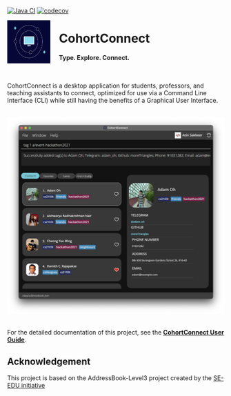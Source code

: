 [![Java CI](https://github.com/AY2122S1-CS2103T-T10-1/tp/actions/workflows/gradle.yml/badge.svg?branch=master)](https://github.com/AY2122S1-CS2103T-T10-1/tp/actions/workflows/gradle.yml)    [![codecov](https://codecov.io/gh/AY2122S1-CS2103T-T10-1/tp/branch/master/graph/badge.svg?token=GVVTTMGRUF)](https://codecov.io/gh/AY2122S1-CS2103T-T10-1/tp)

<img src = "https://github.com/AY2122S1-CS2103T-T10-1/tp/blob/master/docs/images/logo.jpeg?raw=true" align = "left" width="100" height="100" style="margin-right: 20px">
<div>
  
  <h1> CohortConnect </h1>
  
  <b> Type. Explore. Connect. </b>
  
 </div>

<br><br>
CohortConnect is a desktop application for students, professors, and teaching assistants to connect, optimized for use via a Command Line Interface (CLI) while still having the benefits of a Graphical User Interface.
<br><br>

<div align = "center"> 
<img src ="https://github.com/AY2122S1-CS2103T-T10-1/tp/blob/master/docs/images/Ui.png?raw=true">
</div>
<br>

For the detailed documentation of this project, see the **[CohortConnect User Guide](https://moretriangles.notion.site/User-Guide-for-Cohort-Connect-v1-2-569db284a3744905ac1397a01028427d)**.

## Acknowledgement

This project is based on the AddressBook-Level3 project created by the [SE-EDU initiative](https://se-education.org)
